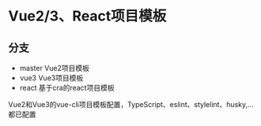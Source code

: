 # Vue2/3、React项目模板

## 分支

- master Vue2项目模板
- vue3  Vue3项目模板
- react 基于cra的react项目模板

 Vue2和Vue3的vue-cli项目模板配置，TypeScript、eslint、stylelint、husky,...都已配置   



